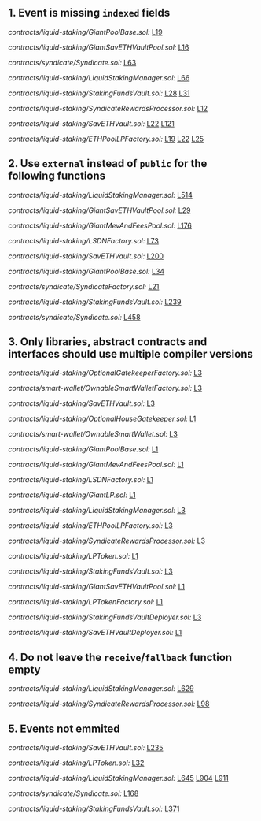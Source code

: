 ## 1. Event is missing `indexed` fields

_contracts/liquid-staking/GiantPoolBase.sol:_ [L19](https://github.com/code-423n4/2022-11-stakehouse/tree/main/contracts/liquid-staking/GiantPoolBase.sol#L19)

_contracts/liquid-staking/GiantSavETHVaultPool.sol:_ [L16](https://github.com/code-423n4/2022-11-stakehouse/tree/main/contracts/liquid-staking/GiantSavETHVaultPool.sol#L16)

_contracts/syndicate/Syndicate.sol:_ [L63](https://github.com/code-423n4/2022-11-stakehouse/tree/main/contracts/syndicate/Syndicate.sol#L63)

_contracts/liquid-staking/LiquidStakingManager.sol:_ [L66](https://github.com/code-423n4/2022-11-stakehouse/tree/main/contracts/liquid-staking/LiquidStakingManager.sol#L66)

_contracts/liquid-staking/StakingFundsVault.sol:_ [L28](https://github.com/code-423n4/2022-11-stakehouse/tree/main/contracts/liquid-staking/StakingFundsVault.sol#L28)
[L31](https://github.com/code-423n4/2022-11-stakehouse/tree/main/contracts/liquid-staking/StakingFundsVault.sol#L31)

_contracts/liquid-staking/SyndicateRewardsProcessor.sol:_ [L12](https://github.com/code-423n4/2022-11-stakehouse/tree/main/contracts/liquid-staking/SyndicateRewardsProcessor.sol#L12)

_contracts/liquid-staking/SavETHVault.sol:_ [L22](https://github.com/code-423n4/2022-11-stakehouse/tree/main/contracts/liquid-staking/SavETHVault.sol#L22)
[L121](https://github.com/code-423n4/2022-11-stakehouse/tree/main/contracts/liquid-staking/SavETHVault.sol#L121)

_contracts/liquid-staking/ETHPoolLPFactory.sol:_ [L19](https://github.com/code-423n4/2022-11-stakehouse/tree/main/contracts/liquid-staking/ETHPoolLPFactory.sol#L19)
[L22](https://github.com/code-423n4/2022-11-stakehouse/tree/main/contracts/liquid-staking/ETHPoolLPFactory.sol#L22)
[L25](https://github.com/code-423n4/2022-11-stakehouse/tree/main/contracts/liquid-staking/ETHPoolLPFactory.sol#L25)

## 2. Use `external` instead of `public` for the following functions

_contracts/liquid-staking/LiquidStakingManager.sol:_ [L514](https://github.com/code-423n4/2022-11-stakehouse/tree/main/contracts/liquid-staking/LiquidStakingManager.sol#L514)

_contracts/liquid-staking/GiantSavETHVaultPool.sol:_ [L29](https://github.com/code-423n4/2022-11-stakehouse/tree/main/contracts/liquid-staking/GiantSavETHVaultPool.sol#L29)

_contracts/liquid-staking/GiantMevAndFeesPool.sol:_ [L176](https://github.com/code-423n4/2022-11-stakehouse/tree/main/contracts/liquid-staking/GiantMevAndFeesPool.sol#L176)

_contracts/liquid-staking/LSDNFactory.sol:_ [L73](https://github.com/code-423n4/2022-11-stakehouse/tree/main/contracts/liquid-staking/LSDNFactory.sol#L73)

_contracts/liquid-staking/SavETHVault.sol:_ [L200](https://github.com/code-423n4/2022-11-stakehouse/tree/main/contracts/liquid-staking/SavETHVault.sol#L200)

_contracts/liquid-staking/GiantPoolBase.sol:_ [L34](https://github.com/code-423n4/2022-11-stakehouse/tree/main/contracts/liquid-staking/GiantPoolBase.sol#L34)

_contracts/syndicate/SyndicateFactory.sol:_ [L21](https://github.com/code-423n4/2022-11-stakehouse/tree/main/contracts/syndicate/SyndicateFactory.sol#L21)

_contracts/liquid-staking/StakingFundsVault.sol:_ [L239](https://github.com/code-423n4/2022-11-stakehouse/tree/main/contracts/liquid-staking/StakingFundsVault.sol#L239)

_contracts/syndicate/Syndicate.sol:_ [L458](https://github.com/code-423n4/2022-11-stakehouse/tree/main/contracts/syndicate/Syndicate.sol#L458)

## 3. Only libraries, abstract contracts and interfaces should use multiple compiler versions

_contracts/liquid-staking/OptionalGatekeeperFactory.sol:_ [L3](https://github.com/code-423n4/2022-11-stakehouse/tree/main/contracts/liquid-staking/OptionalGatekeeperFactory.sol#L3)

_contracts/smart-wallet/OwnableSmartWalletFactory.sol:_ [L3](https://github.com/code-423n4/2022-11-stakehouse/tree/main/contracts/smart-wallet/OwnableSmartWalletFactory.sol#L3)

_contracts/liquid-staking/SavETHVault.sol:_ [L3](https://github.com/code-423n4/2022-11-stakehouse/tree/main/contracts/liquid-staking/SavETHVault.sol#L3)

_contracts/liquid-staking/OptionalHouseGatekeeper.sol:_ [L1](https://github.com/code-423n4/2022-11-stakehouse/tree/main/contracts/liquid-staking/OptionalHouseGatekeeper.sol#L1)

_contracts/smart-wallet/OwnableSmartWallet.sol:_ [L3](https://github.com/code-423n4/2022-11-stakehouse/tree/main/contracts/smart-wallet/OwnableSmartWallet.sol#L3)

_contracts/liquid-staking/GiantPoolBase.sol:_ [L1](https://github.com/code-423n4/2022-11-stakehouse/tree/main/contracts/liquid-staking/GiantPoolBase.sol#L1)

_contracts/liquid-staking/GiantMevAndFeesPool.sol:_ [L1](https://github.com/code-423n4/2022-11-stakehouse/tree/main/contracts/liquid-staking/GiantMevAndFeesPool.sol#L1)

_contracts/liquid-staking/LSDNFactory.sol:_ [L1](https://github.com/code-423n4/2022-11-stakehouse/tree/main/contracts/liquid-staking/LSDNFactory.sol#L1)

_contracts/liquid-staking/GiantLP.sol:_ [L1](https://github.com/code-423n4/2022-11-stakehouse/tree/main/contracts/liquid-staking/GiantLP.sol#L1)

_contracts/liquid-staking/LiquidStakingManager.sol:_ [L3](https://github.com/code-423n4/2022-11-stakehouse/tree/main/contracts/liquid-staking/LiquidStakingManager.sol#L3)

_contracts/liquid-staking/ETHPoolLPFactory.sol:_ [L3](https://github.com/code-423n4/2022-11-stakehouse/tree/main/contracts/liquid-staking/ETHPoolLPFactory.sol#L3)

_contracts/liquid-staking/SyndicateRewardsProcessor.sol:_ [L3](https://github.com/code-423n4/2022-11-stakehouse/tree/main/contracts/liquid-staking/SyndicateRewardsProcessor.sol#L3)

_contracts/liquid-staking/LPToken.sol:_ [L1](https://github.com/code-423n4/2022-11-stakehouse/tree/main/contracts/liquid-staking/LPToken.sol#L1)

_contracts/liquid-staking/StakingFundsVault.sol:_ [L3](https://github.com/code-423n4/2022-11-stakehouse/tree/main/contracts/liquid-staking/StakingFundsVault.sol#L3)

_contracts/liquid-staking/GiantSavETHVaultPool.sol:_ [L1](https://github.com/code-423n4/2022-11-stakehouse/tree/main/contracts/liquid-staking/GiantSavETHVaultPool.sol#L1)

_contracts/liquid-staking/LPTokenFactory.sol:_ [L1](https://github.com/code-423n4/2022-11-stakehouse/tree/main/contracts/liquid-staking/LPTokenFactory.sol#L1)

_contracts/liquid-staking/StakingFundsVaultDeployer.sol:_ [L3](https://github.com/code-423n4/2022-11-stakehouse/tree/main/contracts/liquid-staking/StakingFundsVaultDeployer.sol#L3)

_contracts/liquid-staking/SavETHVaultDeployer.sol:_ [L1](https://github.com/code-423n4/2022-11-stakehouse/tree/main/contracts/liquid-staking/SavETHVaultDeployer.sol#L1)

## 4. Do not leave the `receive`/`fallback` function empty

_contracts/liquid-staking/LiquidStakingManager.sol:_ [L629](https://github.com/code-423n4/2022-11-stakehouse/tree/main/contracts/liquid-staking/LiquidStakingManager.sol#L629)

_contracts/liquid-staking/SyndicateRewardsProcessor.sol:_ [L98](https://github.com/code-423n4/2022-11-stakehouse/tree/main/contracts/liquid-staking/SyndicateRewardsProcessor.sol#L98)

## 5. Events not emmited

_contracts/liquid-staking/SavETHVault.sol:_ [L235](https://github.com/code-423n4/2022-11-stakehouse/tree/main/contracts/liquid-staking/SavETHVault.sol#L235)

_contracts/liquid-staking/LPToken.sol:_ [L32](https://github.com/code-423n4/2022-11-stakehouse/tree/main/contracts/liquid-staking/LPToken.sol#L32)

_contracts/liquid-staking/LiquidStakingManager.sol:_ [L645](https://github.com/code-423n4/2022-11-stakehouse/tree/main/contracts/liquid-staking/LiquidStakingManager.sol#L645)
[L904](https://github.com/code-423n4/2022-11-stakehouse/tree/main/contracts/liquid-staking/LiquidStakingManager.sol#L904)
[L911](https://github.com/code-423n4/2022-11-stakehouse/tree/main/contracts/liquid-staking/LiquidStakingManager.sol#L911)

_contracts/syndicate/Syndicate.sol:_ [L168](https://github.com/code-423n4/2022-11-stakehouse/tree/main/contracts/syndicate/Syndicate.sol#L168)

_contracts/liquid-staking/StakingFundsVault.sol:_ [L371](https://github.com/code-423n4/2022-11-stakehouse/tree/main/contracts/liquid-staking/StakingFundsVault.sol#L371)
